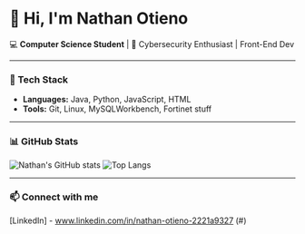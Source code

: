 # 👋 Hi, I'm Nathan Otieno

💻 **Computer Science Student** | 🔐 Cybersecurity Enthusiast  | Front-End Dev

---

### 🚀 Tech Stack
- **Languages:** Java, Python, JavaScript, HTML
- **Tools:** Git, Linux, MySQLWorkbench, Fortinet stuff 

---

### 📊 GitHub Stats
![Nathan's GitHub stats](https://github-readme-stats.vercel.app/api?username=YOUR_USERNAME&show_icons=true)
![Top Langs](https://github-readme-stats.vercel.app/api/top-langs/?username=YOUR_USERNAME)

---

### 📫 Connect with me
[LinkedIn] - www.linkedin.com/in/nathan-otieno-2221a9327 (#) 



<!--
**yourznathan/yourznathan** is a ✨ _special_ ✨ repository because its `README.md` (this file) appears on your GitHub profile.

Here are some ideas to get you started:

- 🔭 I’m currently working on ...
- 🌱 I’m currently learning ...
- 👯 I’m looking to collaborate on ...
- 🤔 I’m looking for help with ...
- 💬 Ask me about ...
- 📫 How to reach me: ...
- 😄 Pronouns: ...
- ⚡ Fun fact: ...
-->
